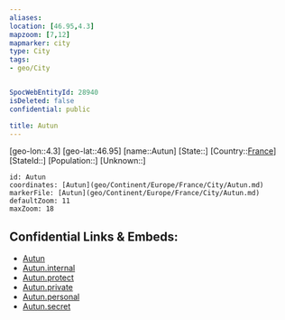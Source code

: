 ```yaml
---
aliases: 
location: [46.95,4.3]
mapzoom: [7,12] 
mapmarker: city 
type: City
tags:
- geo/City


SpocWebEntityId: 28940
isDeleted: false
confidential: public

title: Autun
---
```

[geo-lon::4.3]
[geo-lat::46.95]
[name::Autun]
[State::]
[Country::[France](geo/Continent/Europe/France.md)]
[StateId::]
[Population::]
[Unknown::]


```leaflet
id: Autun
coordinates: [Autun](geo/Continent/Europe/France/City/Autun.md)
markerFile: [Autun](geo/Continent/Europe/France/City/Autun.md)
defaultZoom: 11 
maxZoom: 18
```


## Confidential Links & Embeds: 
- [Autun](../../../../../../_public/geo/Continent/Europe/France/City/Autun.md) 
- [Autun.internal](../../../../../../_internal/geo/Continent/Europe/France/City/Autun.internal.md) 
- [Autun.protect](../../../../../../_protect/geo/Continent/Europe/France/City/Autun.protect.md) 
- [Autun.private](../../../../../../_private/geo/Continent/Europe/France/City/Autun.private.md) 
- [Autun.personal](../../../../../../_personal/geo/Continent/Europe/France/City/Autun.personal.md) 
- [Autun.secret](../../../../../../_secret/geo/Continent/Europe/France/City/Autun.secret.md) 
